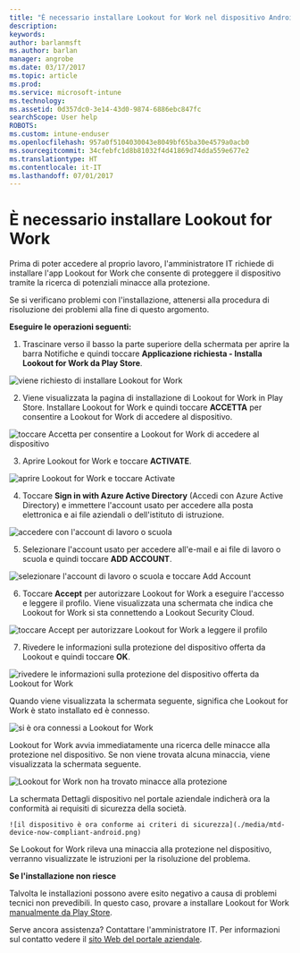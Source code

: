 ```yaml
---
title: "È necessario installare Lookout for Work nel dispositivo Android | Microsoft Docs"
description: 
keywords: 
author: barlanmsft
ms.author: barlan
manager: angrobe
ms.date: 03/17/2017
ms.topic: article
ms.prod: 
ms.service: microsoft-intune
ms.technology: 
ms.assetid: 0d357dc0-3e14-43d0-9874-6886ebc847fc
searchScope: User help
ROBOTS: 
ms.custom: intune-enduser
ms.openlocfilehash: 957a0f5104030043e8049bf65ba30e4579a0acb0
ms.sourcegitcommit: 34cfebfc1d8b81032f4d41869d74dda559e677e2
ms.translationtype: HT
ms.contentlocale: it-IT
ms.lasthandoff: 07/01/2017
---
```

# <a name="you-need-to-install-lookout-for-work"></a>È necessario installare Lookout for Work

Prima di poter accedere al proprio lavoro, l'amministratore IT richiede di installare l'app Lookout for Work che consente di proteggere il dispositivo tramite la ricerca di potenziali minacce alla protezione.

Se si verificano problemi con l'installazione, attenersi alla procedura di risoluzione dei problemi alla fine di questo argomento.

**Eseguire le operazioni seguenti:**

1.  Trascinare verso il basso la parte superiore della schermata per aprire la barra Notifiche e quindi toccare **Applicazione richiesta - Installa Lookout for Work da Play Store**.

  ![viene richiesto di installare Lookout for Work](./media/lookout-required-app-install-android.png)

2.  Viene visualizzata la pagina di installazione di Lookout for Work in Play Store. Installare Lookout for Work e quindi toccare **ACCETTA** per consentire a Lookout for Work di accedere al dispositivo.

  ![toccare Accetta per consentire a Lookout for Work di accedere al dispositivo](./media/lookout-accept-store-permissions-android.png)

3. Aprire Lookout for Work e toccare **ACTIVATE**.

  ![aprire Lookout for Work e toccare Activate](./media/lookout-activate-button-android.png)

4. Toccare **Sign in with Azure Active Directory** (Accedi con Azure Active Directory) e immettere l'account usato per accedere alla posta elettronica e ai file aziendali o dell'istituto di istruzione.

  ![accedere con l'account di lavoro o scuola](./media/lookout-sign-in-azure-android.png)

5. Selezionare l'account usato per accedere all'e-mail e ai file di lavoro o scuola e quindi toccare **ADD ACCOUNT**.

  ![selezionare l'account di lavoro o scuola e toccare Add Account](./media/lookout-pick-account-android.png)

6. Toccare **Accept** per autorizzare Lookout for Work a eseguire l'accesso e leggere il profilo. Viene visualizzata una schermata che indica che Lookout for Work si sta connettendo a Lookout Security Cloud.

  ![toccare Accept per autorizzare Lookout for Work a leggere il profilo](./media/lookout-needs-permission-to-view-profile-android.png)

7. Rivedere le informazioni sulla protezione del dispositivo offerta da Lookout e quindi toccare **OK**.

  ![rivedere le informazioni sulla protezione del dispositivo offerta da Lookout for Work](./media/lookout-how-it-protects-your-device-android.png)

  Quando viene visualizzata la schermata seguente, significa che Lookout for Work è stato installato ed è connesso.

  ![si è ora connessi a Lookout for Work](./media/lookout-you-are-now-connected-android.png)

  Lookout for Work avvia immediatamente una ricerca delle minacce alla protezione nel dispositivo. Se non viene trovata alcuna minaccia, viene visualizzata la schermata seguente.

  ![Lookout for Work non ha trovato minacce alla protezione](./media/lookout-scan-no-threats-found-android.png)

  La schermata Dettagli dispositivo nel portale aziendale indicherà ora la conformità ai requisiti di sicurezza della società.

    ![il dispositivo è ora conforme ai criteri di sicurezza](./media/mtd-device-now-compliant-android.png)

  Se Lookout for Work rileva una minaccia alla protezione nel dispositivo, verranno visualizzate le istruzioni per la risoluzione del problema.

**Se l'installazione non riesce**

Talvolta le installazioni possono avere esito negativo a causa di problemi tecnici non prevedibili. In questo caso, provare a installare Lookout for Work [manualmente da Play Store](https://play.google.com/store/apps/details?id=com.lookout.enterprise).

Serve ancora assistenza? Contattare l'amministratore IT. Per informazioni sul contatto vedere il [sito Web del portale aziendale](http://portal.manage.microsoft.com).
